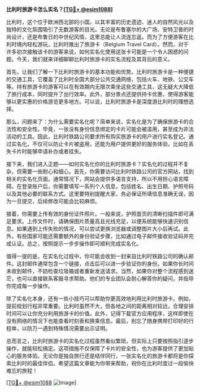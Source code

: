 **比利时旅游卡怎么实名？[[TG💪+ @esim1088](https://t.me/s/esim1088)]**

比利时，这个位于欧洲西北部的小国，以其丰富的历史遗迹、迷人的自然风光以及独特的文化氛围吸引了无数游客的目光。无论是布鲁塞尔的大广场、安特卫普的时尚设计，还是布鲁日的中世纪风情，这里总能让人流连忘返。而为了方便游客在比利时境内轻松游玩，比利时推出了旅游卡（Belgium Travel Card）。然而，对于许多初次接触该卡的游客来说，如何实名化使用这张卡可能是一个令人困惑的问题。今天，我们就来详细聊聊比利时旅游卡的实名流程及其背后的意义。

首先，让我们了解一下比利时旅游卡的基本功能和优势。比利时旅游卡是一种便捷的交通工具，它覆盖了比利时全国大部分公共交通网络，包括火车、地铁、公交车等。持有旅游卡的游客可以在有效期内无限次乘坐这些交通工具，这无疑大大降低了旅行成本，同时提升了出行效率。此外，部分景点还提供持卡优惠，使得游客能够以更实惠的价格游览更多地方。可以说，比利时旅游卡是深度游比利时的理想选择。

那么，问题来了：为什么需要实名化呢？简单来说，实名化是为了确保旅游卡的合法性和安全性。毕竟，一张没有身份信息绑定的卡片可能会被滥用，甚至成为非法活动的工具。因此，比利时铁路公司要求所有购买旅游卡的用户进行实名登记。通过实名化，不仅可以防止卡片被盗用，还能为用户提供更好的服务体验，比如在丢失卡片时能够申请补办或者挂失。

接下来，我们进入正题——如何实名化你的比利时旅游卡？实名化的过程并不复杂，但需要一些耐心和细心。首先，你需要访问比利时铁路公司的官方网站，找到相关的实名化页面。通常情况下，网站会提供多语言支持，所以不用担心语言障碍。在登录账户后，你需要填写一系列个人信息，包括姓名、出生日期、护照号码以及其他必要的联系方式。这里要特别提醒大家，务必保证所填信息准确无误，因为一旦提交，后续修改可能会比较麻烦。

接着，你需要上传有效的身份证件照片。一般来说，护照首页的清晰扫描件即可满足要求。上传文件时，请确保图片质量高且光线充足，以便系统能够快速识别信息。如果遇到上传失败的情况，可以尝试更换浏览器或调整图片大小后再试。此外，有些国家可能还需要额外的身份验证步骤，比如通过电子邮件接收验证码并完成认证。总之，按照提示一步步操作即可顺利完成实名化。

值得一提的是，在实名化过程中，你可能会收到一封来自比利时铁路公司的确认邮件。这封邮件通常包含一个链接，点击后可以进一步验证你的身份。如果你长时间未收到邮件，不妨检查垃圾箱或者重新发送请求。当然，如果你对整个流程感到迷茫，也可以直接联系客服寻求帮助。他们的专业团队会耐心解答你的疑问，并指导你完成每一步操作。

除了实名化本身，还有一些小技巧可以帮助你更高效地利用比利时旅游卡。例如，提前规划行程非常重要。比利时虽然不大，但各地之间的距离相对较远，合理安排时间可以让你充分利用旅游卡的价值。此外，记得下载官方应用程序，这样即使在没有网络的情况下也能查看时刻表和换乘信息。最后，别忘了随身携带打印好的行程单，以防万一遇到特殊情况需要出示证明。

总而言之，比利时旅游卡的实名化过程虽然看似繁琐，但实际上只要按照指引逐步操作，就能轻松搞定。这项措施不仅保障了卡片的安全性，也为游客提供了更加贴心的服务体验。无论你是独自旅行还是结伴同行，一张实名化的旅游卡都将是你探索比利时的最佳伴侣。希望这篇文章能为你带来帮助，祝你在比利时度过一段愉快难忘的旅程！

[[TG💪+ @esim1088](https://t.me/s/esim1088) ![Image](https://i.postimg.cc/4NQfJmqS/Snipaste-2025-05-13-00-14-12.png)]